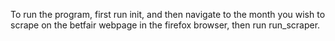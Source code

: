 To run the program, first run init, and then navigate to the month you wish to scrape on the betfair webpage in the firefox browser, then run run_scraper.
